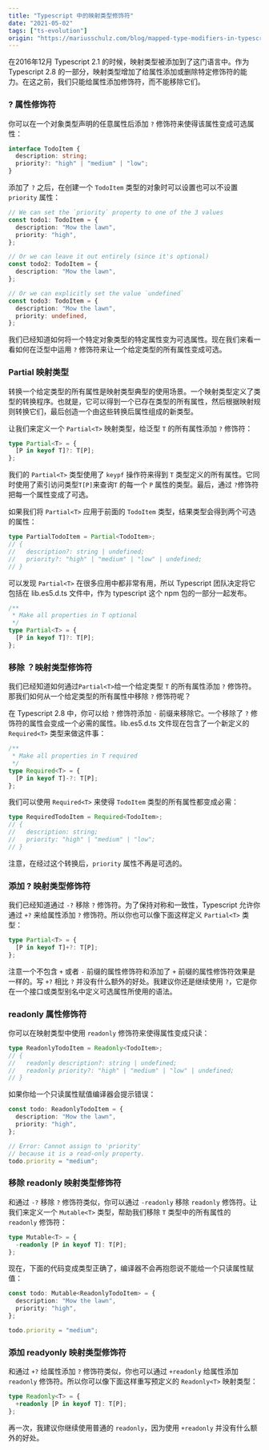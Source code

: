 ```yaml
---
title: "Typescript 中的映射类型修饰符"
date: "2021-05-02"
tags: ["ts-evolution"]
origin: "https://mariusschulz.com/blog/mapped-type-modifiers-in-typescript"
---
```


在2016年12月 Typescript 2.1 的时候，映射类型被添加到了这门语言中。作为 Typescript 2.8 的一部分，映射类型增加了给属性添加或删除特定修饰符的能力。在这之前，我们只能给属性添加修饰符，而不能移除它们。

### ? 属性修饰符

你可以在一个对象类型声明的任意属性后添加 `?` 修饰符来使得该属性变成可选属性：

```ts
interface TodoItem {
  description: string;
  priority?: "high" | "medium" | "low";
}
```

添加了 `?` 之后，在创建一个 `TodoItem` 类型的对象时可以设置也可以不设置 `priority` 属性：

```ts
// We can set the `priority` property to one of the 3 values
const todo1: TodoItem = {
  description: "Mow the lawn",
  priority: "high",
};

// Or we can leave it out entirely (since it's optional)
const todo2: TodoItem = {
  description: "Mow the lawn",
};

// Or we can explicitly set the value `undefined`
const todo3: TodoItem = {
  description: "Mow the lawn",
  priority: undefined,
};
```

我们已经知道如何将一个特定对象类型的特定属性变为可选属性。现在我们来看一看如何在泛型中运用 `?` 修饰符来让一个给定类型的所有属性变成可选。


### Partial<T> 映射类型

转换一个给定类型的所有属性是映射类型典型的使用场景。一个映射类型定义了类型的转换程序。也就是，它可以得到一个已存在类型的所有属性，然后根据映射规则转换它们，最后创造一个由这些转换后属性组成的新类型。

让我们来定义一个 `Partial<T>` 映射类型，给泛型 `T` 的所有属性添加 `?` 修饰符：

```ts
type Partial<T> = {
  [P in keyof T]?: T[P];
};
```

我们的 `Partial<T>` 类型使用了 `keypf` 操作符来得到 `T` 类型定义的所有属性。它同时使用了索引访问类型`T[P]`来查询`T` 的每一个 `P` 属性的类型。最后，通过 `?`修饰符把每一个属性变成了可选。


如果我们将 `Partial<T>` 应用于前面的 `TodoItem` 类型，结果类型会得到两个可选的属性：

```ts
type PartialTodoItem = Partial<TodoItem>;
// {
//   description?: string | undefined;
//   priority?: "high" | "medium" | "low" | undefined;
// }
```

可以发现 `Partial<T>` 在很多应用中都非常有用，所以 Typescript 团队决定将它包括在 lib.es5.d.ts 文件中，作为 typescript 这个 npm 包的一部分一起发布。

```ts
/**
 * Make all properties in T optional
 */
type Partial<T> = {
  [P in keyof T]?: T[P];
};
```

### 移除 ？映射类型修饰符

我们已经知道如何通过`Partial<T>`给一个给定类型 `T` 的所有属性添加 `?` 修饰符。那我们如何从一个给定类型的所有属性中移除 `?` 修饰符呢？

在 Typescript 2.8 中，你可以给 `?` 修饰符添加 `-` 前缀来移除它。一个移除了 `?` 修饰符的属性会变成一个必需的属性。lib.es5.d.ts 文件现在包含了一个新定义的 `Required<T>` 类型来做这件事：

```ts
/**
 * Make all properties in T required
 */
type Required<T> = {
  [P in keyof T]-?: T[P];
};
```

我们可以使用 `Required<T>` 来使得 `TodoItem` 类型的所有属性都变成必需：

```ts
type RequiredTodoItem = Required<TodoItem>;
// {
//   description: string;
//   priority: "high" | "medium" | "low";
// }
```

注意，在经过这个转换后，`priority` 属性不再是可选的。

### 添加 ? 映射类型修饰符

我们已经知道通过 `-?` 移除 `?` 修饰符。为了保持对称和一致性，Typescript 允许你通过 `+?` 来给属性添加 `?` 修饰符。所以你也可以像下面这样定义 `Partial<T>` 类型：

```ts
type Partial<T> = {
  [P in keyof T]+?: T[P];
};
```

注意一个不包含 `+` 或者 `-` 前缀的属性修饰符和添加了 `+` 前缀的属性修饰符效果是一样的。写 `+?` 相比 `?` 并没有什么额外的好处。我建议你还是继续使用 `?`，它是你在一个接口或类型别名中定义可选属性所使用的语法。


### readonly 属性修饰符

你可以在映射类型中使用 `readonly` 修饰符来使得属性变成只读：

```ts
type ReadonlyTodoItem = Readonly<TodoItem>;
// {
//   readonly description?: string | undefined;
//   readonly priority?: "high" | "medium" | "low" | undefined;
// }
```

如果你给一个只读属性赋值编译器会提示错误：

```ts
const todo: ReadonlyTodoItem = {
  description: "Mow the lawn",
  priority: "high",
};

// Error: Cannot assign to 'priority'
// because it is a read-only property.
todo.priority = "medium";
```

### 移除 readonly 映射类型修饰符

和通过 `-?` 移除 `?` 修饰符类似，你可以通过 `-readonly` 移除 `readonly` 修饰符。让我们来定义一个 `Mutable<T>` 类型，帮助我们移除 `T` 类型中的所有属性的 `readonly` 修饰符：

```ts
type Mutable<T> = {
  -readonly [P in keyof T]: T[P];
};
```
现在，下面的代码变成类型正确了，编译器不会再抱怨说不能给一个只读属性赋值：

```ts
const todo: Mutable<ReadonlyTodoItem> = {
  description: "Mow the lawn",
  priority: "high",
};

todo.priority = "medium";
```

### 添加 readyonly 映射类型修饰符

和通过 `+?` 给属性添加 `?` 修饰符类似，你也可以通过 `+readonly` 给属性添加 `readonly` 修饰符。所以你可以像下面这样重写预定义的 `Readonly<T>` 映射类型：

```ts
type Readonly<T> = {
  +readonly [P in keyof T]: T[P];
};
```

再一次，我建议你继续使用普通的 `readonly`，因为使用 `+readonly` 并没有什么额外的好处。
